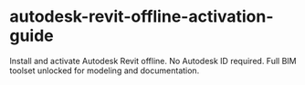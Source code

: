 # autodesk-revit-offline-activation-guide
Install and activate Autodesk Revit offline. No Autodesk ID required. Full BIM toolset unlocked for modeling and documentation.
